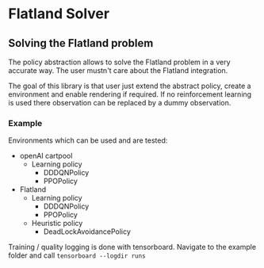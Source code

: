 # Flatland Solver

## Solving the Flatland problem 
The policy abstraction allows to solve the Flatland problem 
in a very accurate way. The user mustn't care about the Flatland integration.

The goal of this library is that user just extend the abstract policy, create 
a environment and enable rendering if required. If no reinforcement learning is 
used there observation can be replaced by a dummy observation. 


### Example 
Environments which can be used and are tested:
- openAI cartpool
  - Learning policy
    - DDDQNPolicy 
    - PPOPolicy
- Flatland 
  - Learning policy
    - DDDQNPolicy 
    - PPOPolicy
  - Heuristic policy
    - DeadLockAvoidancePolicy
     
Training / quality logging is done with tensorboard. Navigate to the example folder 
and call ``tensorboard --logdir runs``
